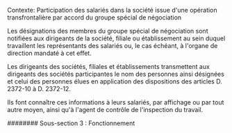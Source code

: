 Contexte: Participation des salariés dans la société issue d'une opération transfrontalière par accord du groupe spécial de négociation

Les désignations des membres du groupe spécial de négociation sont notifiées aux dirigeants de la société, filiale ou établissement au sein duquel travaillent les représentants des salariés ou, le cas échéant, à l'organe de direction mandaté à cet effet.

Les dirigeants des sociétés, filiales et établissements transmettent aux dirigeants des sociétés participantes le nom des personnes ainsi désignées et celui des personnes élues en application des dispositions des articles D. 2372-10 à D. 2372-12.

Ils font connaître ces informations à leurs salariés, par affichage ou par tout autre moyen, ainsi qu'à l'agent de contrôle de l'inspection du travail.

######## Sous-section 3 : Fonctionnement